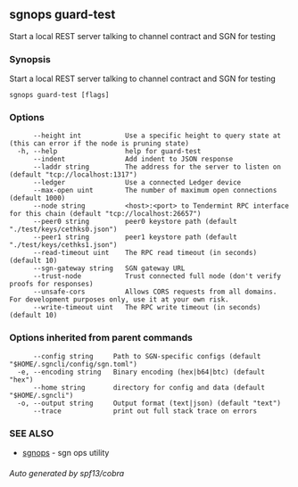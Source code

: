 ## sgnops guard-test

Start a local REST server talking to channel contract and SGN for testing

### Synopsis

Start a local REST server talking to channel contract and SGN for testing

```
sgnops guard-test [flags]
```

### Options

```
      --height int           Use a specific height to query state at (this can error if the node is pruning state)
  -h, --help                 help for guard-test
      --indent               Add indent to JSON response
      --laddr string         The address for the server to listen on (default "tcp://localhost:1317")
      --ledger               Use a connected Ledger device
      --max-open uint        The number of maximum open connections (default 1000)
      --node string          <host>:<port> to Tendermint RPC interface for this chain (default "tcp://localhost:26657")
      --peer0 string         peer0 keystore path (default "./test/keys/cethks0.json")
      --peer1 string         peer1 keystore path (default "./test/keys/cethks1.json")
      --read-timeout uint    The RPC read timeout (in seconds) (default 10)
      --sgn-gateway string   SGN gateway URL
      --trust-node           Trust connected full node (don't verify proofs for responses)
      --unsafe-cors          Allows CORS requests from all domains. For development purposes only, use it at your own risk.
      --write-timeout uint   The RPC write timeout (in seconds) (default 10)
```

### Options inherited from parent commands

```
      --config string     Path to SGN-specific configs (default "$HOME/.sgncli/config/sgn.toml")
  -e, --encoding string   Binary encoding (hex|b64|btc) (default "hex")
      --home string       directory for config and data (default "$HOME/.sgncli")
  -o, --output string     Output format (text|json) (default "text")
      --trace             print out full stack trace on errors
```

### SEE ALSO

* [sgnops](sgnops.md)	 - sgn ops utility

###### Auto generated by spf13/cobra

